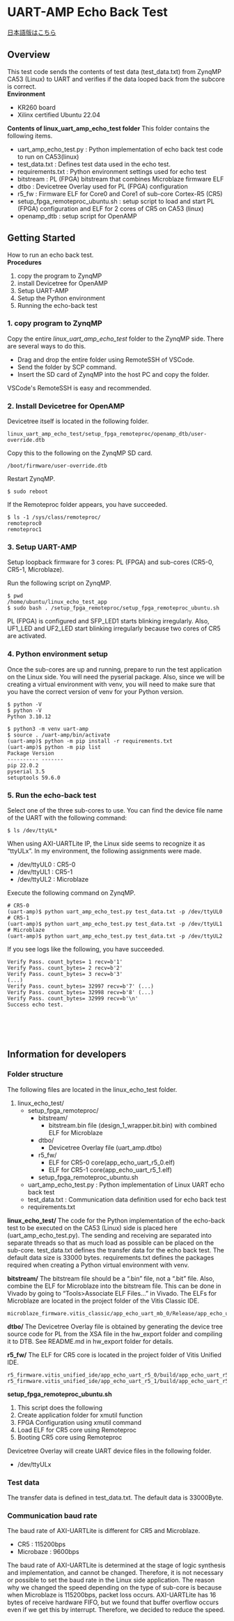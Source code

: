# UART-AMP Echo Back Test

[日本語版はこちら](https://github.com/kern-gt/ZynqMP-UART-AMP-KR260-Ubuntu/blob/main/linux_uart_amp_echo_test/README_jp.md)

## Overview
This test code sends the contents of test data (test_data.txt) from ZynqMP CA53 (Linux) to UART and verifies if the data looped back from the subcore is correct.  
**Environment**
* KR260 board
* Xilinx certified Ubuntu 22.04


**Contents of linux_uart_amp_echo_test folder**
This folder contains the following items.
* uart_amp_echo_test.py : Python implementation of echo back test code to run on CA53(linux)
* test_data.txt : Defines test data used in the echo test.
* requirements.txt : Python environment settings used for echo test
* bitstream : PL (FPGA) bitstream that combines Microblaze firmware ELF
* dtbo : Devicetree Overlay used for PL (FPGA) configuration
* r5_fw : Firmware ELF for Core0 and Core1 of sub-core Cortex-R5 (CR5)
* setup_fpga_remoteproc_ubuntu.sh : setup script to load and start PL (FPGA) configuration and ELF for 2 cores of CR5 on CA53 (linux)
* openamp_dtb : setup script for OpenAMP

## Getting Started
How to run an echo back test.  
**Procedures**
1. copy the program to ZynqMP
1. install Devicetree for OpenAMP
1. Setup UART-AMP
1. Setup the Python environment
1. Running the echo-back test

### 1. copy program to ZynqMP
Copy the entire _linux_uart_amp_echo_test_ folder to the ZynqMP side.
There are several ways to do this.
* Drag and drop the entire folder using RemoteSSH of VSCode.
* Send the folder by SCP command.
* Insert the SD card of ZynqMP into the host PC and copy the folder.

VSCode's RemoteSSH is easy and recommended.

### 2. Install Devicetree for OpenAMP
Devicetree itself is located in the following folder.
```
linux_uart_amp_echo_test/setup_fpga_remoteproc/openamp_dtb/user-override.dtb
```
Copy this to the following on the ZynqMP SD card.
```
/boot/firmware/user-override.dtb
```
Restart ZynqMP.
```
$ sudo reboot
```
If the Remoteproc folder appears, you have succeeded.
```
$ ls -1 /sys/class/remoteproc/
remoteproc0
remoteproc1
```

### 3. Setup UART-AMP
Setup loopback firmware for 3 cores: PL (FPGA) and sub-cores (CR5-0, CR5-1, Microblaze).

Run the following script on ZynqMP.
```
$ pwd
/home/ubuntu/linux_echo_test_app
$ sudo bash . /setup_fpga_remoteproc/setup_fpga_remoteproc_ubuntu.sh
```

PL (FPGA) is configured and SFP_LED1 starts blinking irregularly. Also, UF1_LED and UF2_LED start blinking irregularly because two cores of CR5 are activated.

### 4. Python environment setup
Once the sub-cores are up and running, prepare to run the test application on the Linux side.
You will need the pyserial package. Also, since we will be creating a virtual environment with venv, you will need to make sure that you have the correct version of venv for your Python version.
```
$ python -V
$ python -V
Python 3.10.12

$ python3 -m venv uart-amp
$ source . /uart-amp/bin/activate
(uart-amp)$ python -m pip install -r requirements.txt
(uart-amp)$ python -m pip list
Package Version
---------- -------
pip 22.0.2
pyserial 3.5
setuptools 59.6.0
```

### 5. Run the echo-back test
Select one of the three sub-cores to use.
You can find the device file name of the UART with the following command: 
```
$ ls /dev/ttyUL*
```
When using AXI-UARTLite IP, the Linux side seems to recognize it as “ttyULx”. In my environment, the following assignments were made.
* /dev/ttyUL0 : CR5-0
* /dev/ttyUL1 : CR5-1
* /dev/ttyUL2 : Microblaze

Execute the following command on ZynqMP.
```
# CR5-0
(uart-amp)$ python uart_amp_echo_test.py test_data.txt -p /dev/ttyUL0
# CR5-1
(uart-amp)$ python uart_amp_echo_test.py test_data.txt -p /dev/ttyUL1
# Microblaze
(uart-amp)$ python uart_amp_echo_test.py test_data.txt -p /dev/ttyUL2
```
If you see logs like the following, you have succeeded.
```
Verify Pass. count_bytes= 1 recv=b'1'
Verify Pass. count_bytes= 2 recv=b'2'
Verify Pass. count_bytes= 3 recv=b'3'
(...)
Verify Pass. count_bytes= 32997 recv=b'7' (...)
Verify Pass. count_bytes= 32998 recv=b'8' (...)
Verify Pass. count_bytes= 32999 recv=b'\n'
Success echo test.
```
<br><br><br>
## Information for developers
### Folder structure
The following files are located in the linux_echo_test folder.
1. linux_echo_test/
    - setup_fpga_remoteproc/
        - bitstream/
            - bitstream.bin file (design_1_wrapper.bit.bin) with combined ELF for Microblaze
        - dtbo/
            - Devicetree Overlay file (uart_amp.dtbo)
        - r5_fw/
            - ELF for CR5-0 core(app_echo_uart_r5_0.elf)
            - ELF for CR5-1 core(app_echo_uart_r5_1.elf)
        - setup_fpga_remoteproc_ubuntu.sh
    - uart_amp_echo_test.py : Python implementation of Linux UART echo back test
    - test_data.txt : Communication data definition used for echo back test
    - requirements.txt
  
**linux_echo_test/**
The code for the Python implementation of the echo-back test to be executed on the CA53 (Linux) side is placed here (uart_amp_echo_test.py).
The sending and receiving are separated into separate threads so that as much load as possible can be placed on the sub-core.
test_data.txt defines the transfer data for the echo back test. The default data size is 33000 bytes.
requirements.txt defines the packages required when creating a Python virtual environment with venv.
  
**bitstream/**
The bitstream file should be a “.bin” file, not a “.bit” file. Also, combine the ELF for Microblaze into the bitstream file. This can be done in Vivado by going to “Tools>Associate ELF Files...” in Vivado.
The ELFs for Microblaze are located in the project folder of the Vitis Classic IDE.
```
microblaze_firmware.vitis_classic/app_echo_uart_mb_0/Release/app_echo_uart_mb_0.elf
```
  
**dtbo/**
The Devicetree Overlay file is obtained by generating the device tree source code for PL from the XSA file in the hw_export folder and compiling it to DTB. See README.md in hw_export folder for details.
  
**r5_fw/**
The ELF for CR5 core is located in the project folder of Vitis Unified IDE.
```
r5_firmware.vitis_unified_ide/app_echo_uart_r5_0/build/app_echo_uart_r5_0.elf
r5_firmware.vitis_unified_ide/app_echo_uart_r5_1/build/app_echo_uart_r5_1.elf
```
  
**setup_fpga_remoteproc_ubuntu.sh**
1. This script does the following
1. Create application folder for xmutil function
1. FPGA Configuration using xmutil command
1. Load ELF for CR5 core using Remoteproc
1. Booting CR5 core using Remoteproc


Devicetree Overlay will create UART device files in the following folder.
* /dev/ttyULx

### Test data
The transfer data is defined in test_data.txt.
The default data is 33000Byte.

### Communication baud rate
The baud rate of AXI-UARTLite is different for CR5 and Microblaze.
* CR5 : 115200bps
* Microbaze : 9600bps

The baud rate of AXI-UARTLite is determined at the stage of logic synthesis and implementation, and cannot be changed. Therefore, it is not necessary or possible to set the baud rate in the Linux side application.
The reason why we changed the speed depending on the type of sub-core is because when Microblaze is 115200bps, packet loss occurs. AXI-UARTLite has 16 bytes of receive hardware FIFO, but we found that buffer overflow occurs even if we get this by interrupt. Therefore, we decided to reduce the speed.

